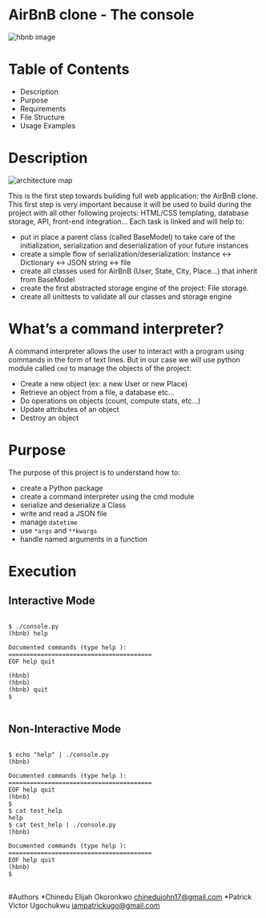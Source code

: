 # AirBnB clone - The console<br/>
![hbnb image](https://res.cloudinary.com/dtzzqvuzs/image/upload/v1675740710/Github/git_image1_pi5d6q.png)
# Table of Contents
* Description
* Purpose
* Requirements
* File Structure
* Usage Examples

# Description
![architecture map](https://s3.amazonaws.com/intranet-projects-files/concepts/74/hbnb_step1.png)

This is the first step towards building full web application: the AirBnB clone. This first step is very important because it will be used to build during the project with all other following projects: HTML/CSS templating, database storage, API, front-end integration…
Each task is linked and will help to:
* put in place a parent class (called BaseModel) to take care of the initialization, serialization and deserialization of your future instances
* create a simple flow of serialization/deserialization: Instance <-> Dictionary <-> JSON string <-> file
* create all classes used for AirBnB (User, State, City, Place…) that inherit from BaseModel
* create the first abstracted storage engine of the project: File storage.
* create all unittests to validate all our classes and storage engine

# What’s a command interpreter?
A command interpreter allows the user to interact with a program using commands in the form of text lines. But in our case we will use python module called `cmd` to manage the objects of the project:
* Create a new object (ex: a new User or new Place)
* Retrieve an object from a file, a database etc…
* Do operations on objects (count, compute stats, etc…)
* Update attributes of an object
* Destroy an object

# Purpose
The purpose of this project is to understand how to:<br/>
* create a Python package
* create a command interpreter using the cmd module
* serialize and deserialize a Class
* write and read a JSON file
* manage `datetime`
* use `*args` and `**kwargs`
* handle named arguments in a function
# Execution

## Interactive Mode
<pre>
<code>
$ ./console.py
(hbnb) help

Documented commands (type help <topic>):
========================================
EOF help quit<br/>
(hbnb)
(hbnb)
(hbnb) quit
$
</code>
</pre>

## Non-Interactive Mode
<pre>
<code>
$ echo "help" | ./console.py
(hbnb)

Documented commands (type help <topic>):
========================================
EOF help quit
(hbnb)
$
$ cat test_help
help
$ cat test_help | ./console.py
(hbnb)

Documented commands (type help <topic>):
========================================
EOF help quit
(hbnb)
$
</code>
</pre>

#Authors
*Chinedu Elijah Okoronkwo <chinedujohn17@gmail.com>
*Patrick Victor Ugochukwu <iampatrickugo@gmail.com>








